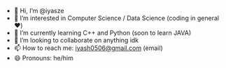 - 👋 Hi, I’m @iyasze
- 👀 I’m interested in Computer Science /  Data Science (coding in general❤️)
- 🌱 I’m currently learning C++ and Python (soon to learn JAVA)
- 💞️ I’m looking to collaborate on anything idk
- 📫 How to reach me: iyash0506@gmail.com (email)
- 😄 Pronouns: he/him


<!---
iyasze/iyasze is a ✨ special ✨ repository because its `README.md` (this file) appears on your GitHub profile.
You can click the Preview link to take a look at your changes.
--->
